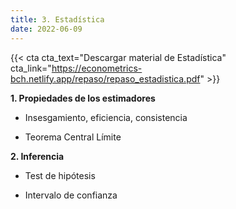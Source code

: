 ```yaml
---
title: 3. Estadística
date: 2022-06-09
---
```


{{< cta cta_text="Descargar material de Estadística" cta_link="https://econometrics-bch.netlify.app/repaso/repaso_estadistica.pdf" >}}

**1. Propiedades de los estimadores**

- Insesgamiento, eficiencia, consistencia 

- Teorema Central Límite

**2. Inferencia**

- Test de hipótesis

- Intervalo de confianza 


